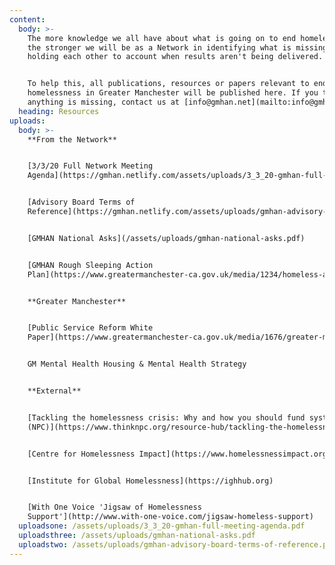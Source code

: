 ```yaml
---
content:
  body: >-
    The more knowledge we all have about what is going on to end homelessness,
    the stronger we will be as a Network in identifying what is missing and
    holding each other to account when results aren't being delivered. 


    To help this, all publications, resources or papers relevant to ending
    homelessness in Greater Manchester will be published here. If you think
    anything is missing, contact us at [info@gmhan.net](mailto:info@gmhan.net).
  heading: Resources
uploads:
  body: >-
    **From the Network**


    [3/3/20 Full Network Meeting
    Agenda](https://gmhan.netlify.com/assets/uploads/3_3_20-gmhan-full-meeting-agenda.pdf)


    [Advisory Board Terms of
    Reference](https://gmhan.netlify.com/assets/uploads/gmhan-advisory-board-terms-of-reference.pdf)


    [GMHAN National Asks](/assets/uploads/gmhan-national-asks.pdf)


    [GMHAN Rough Sleeping Action
    Plan](https://www.greatermanchester-ca.gov.uk/media/1234/homeless-action-network-strategy.pdf)


    **Greater Manchester**


    [Public Service Reform White
    Paper](https://www.greatermanchester-ca.gov.uk/media/1676/greater-manchester-model.pdf)


    GM Mental Health Housing & Mental Health Strategy


    **External**


    [Tackling the homelessness crisis: Why and how you should fund systemically
    (NPC)](https://www.thinknpc.org/resource-hub/tackling-the-homelessness-crisis-why-and-how-you-should-fund-systemically/)


    [Centre for Homelessness Impact](https://www.homelessnessimpact.org)


    [Institute for Global Homelessness](https://ighhub.org)


    [With One Voice 'Jigsaw of Homelessness
    Support'](http://www.with-one-voice.com/jigsaw-homeless-support)
  uploadsone: /assets/uploads/3_3_20-gmhan-full-meeting-agenda.pdf
  uploadsthree: /assets/uploads/gmhan-national-asks.pdf
  uploadstwo: /assets/uploads/gmhan-advisory-board-terms-of-reference.pdf
---
```


